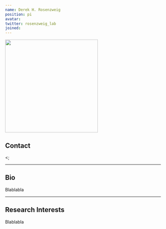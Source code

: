 ```yaml
---
name: Derek H. Rosenzweig
position: pi
avatar:
twitter: rosenzweig_lab
joined:
---
```


<img width="300" src="{{site.baseurl}}/images/people/{{page.avatar}}" data-action="zoom">

## Contact

<<a href="https://twitter.com/rosenzweig_lab"><i class="fa fa-twitter"></i></a>;
<a href="mailto:derek.rosenzweig@mcgill.ca"><i class="fa fa-envelope-o"></i></a>
<a href="https://www.linkedin.com/in/derekrosenzweigphd/"><i class="fab fa-linked-in"></i></a>
<a href="https://scholar.google.com/citations?hl=en&user=jUzBxPMAAAAJ"><i class="ai ai-google-scholar-square ai-3x"></i></a>

<hr>

## Bio

Blablabla


<hr>

## Research Interests

Blablabla
